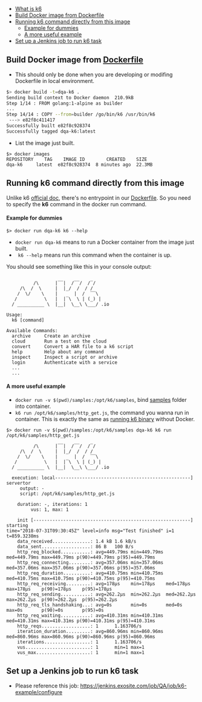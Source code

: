 <!-- START doctoc generated TOC please keep comment here to allow auto update -->
<!-- DON'T EDIT THIS SECTION, INSTEAD RE-RUN doctoc TO UPDATE -->

- [What is k6](https://k6.readme.io/docs#section-what-is-k6)
- [Build Docker image from Dockerfile](#build-docker-image-from-dockerfile)
- [Running k6 command directly from this image](#running-k6-command-directly-from-this-image)
    - [Example for dummies](#example-for-dummies)
    - [A more useful example](#a-more-useful-example)
- [Set up a Jenkins job to run k6 task](#set-up-a-jenkins-job-to-run-k6-task)

<!-- END doctoc generated TOC please keep comment here to allow auto update -->

## Build Docker image from [Dockerfile](./Dockerfile)
- This should only be done when you are developing or modifing Dockerfile in local environment.

```bash
$> docker build -t=dqa-k6 .
Sending build context to Docker daemon  210.9kB
Step 1/14 : FROM golang:1-alpine as builder
...
Step 14/14 : COPY --from=builder /go/bin/k6 /usr/bin/k6
 ---> e82f8c411417
Successfully built e82f8c928374
Successfully tagged dqa-k6:latest
```
- List the image just built.

```
$> docker images
REPOSITORY    TAG    IMAGE ID        CREATED    SIZE
dqa-k6     latest  e82f8c928374  8 minutes ago  22.3MB
```

## Running k6 command directly from this image
Unlike k6 [official doc](https://k6.readme.io/docs/running-k6), there's no entrypoint in our [Dockerfile](./Dockerfile). So you need to specify the **k6** command in the docker run command.

#### Example for dummies

```
$> docker run dqa-k6 k6 --help
```
- ```docker run dqa-k6``` means to run a Docker container from the image just built.
- ``` k6 --help``` means run this command when the container is up.

You should see something like this in your console output:

```

          /\      |‾‾|  /‾‾/  /‾/
     /\  /  \     |  |_/  /  / /
    /  \/    \    |      |  /  ‾‾\
   /          \   |  |‾\  \ | (_) |
  / __________ \  |__|  \__\ \___/ .io

Usage:
  k6 [command]

Available Commands:
  archive     Create an archive
  cloud       Run a test on the cloud
  convert     Convert a HAR file to a k6 script
  help        Help about any command
  inspect     Inspect a script or archive
  login       Authenticate with a service
  ...
  ...
```
#### A more useful example
 - ```docker run -v $(pwd)/samples:/opt/k6/samples```, bind [samples](./samples) folder into container.
 - ```k6 run /opt/k6/samples/http_get.js```, the command you wanna run in container. This is exactly the same as [running k6 binary](https://k6.readme.io/docs/running-k6#section-running-k6-the-first-time) without Docker.

```
$> docker run -v $(pwd)/samples:/opt/k6/samples dqa-k6 k6 run /opt/k6/samples/http_get.js

          /\      |‾‾|  /‾‾/  /‾/
     /\  /  \     |  |_/  /  / /
    /  \/    \    |      |  /  ‾‾\
   /          \   |  |‾\  \ | (_) |
  / __________ \  |__|  \__\ \___/ .io

  execution: local--------------------------------------------------]   servertor
     output: -
     script: /opt/k6/samples/http_get.js

    duration: -, iterations: 1
         vus: 1, max: 1

    init [----------------------------------------------------------] starting
time="2018-07-31T09:30:45Z" level=info msg="Test finished" i=1 t=859.3238ms
    data_received..............: 1.4 kB 1.6 kB/s
    data_sent..................: 86 B   100 B/s
    http_req_blocked...........: avg=449.79ms min=449.79ms med=449.79ms max=449.79ms p(90)=449.79ms p(95)=449.79ms
    http_req_connecting........: avg=357.06ms min=357.06ms med=357.06ms max=357.06ms p(90)=357.06ms p(95)=357.06ms
    http_req_duration..........: avg=410.75ms min=410.75ms med=410.75ms max=410.75ms p(90)=410.75ms p(95)=410.75ms
    http_req_receiving.........: avg=178µs    min=178µs    med=178µs    max=178µs    p(90)=178µs    p(95)=178µs
    http_req_sending...........: avg=262.2µs  min=262.2µs  med=262.2µs  max=262.2µs  p(90)=262.2µs  p(95)=262.2µs
    http_req_tls_handshaking...: avg=0s       min=0s       med=0s       max=0s       p(90)=0s       p(95)=0s
    http_req_waiting...........: avg=410.31ms min=410.31ms med=410.31ms max=410.31ms p(90)=410.31ms p(95)=410.31ms
    http_reqs..................: 1      1.163706/s
    iteration_duration.........: avg=860.96ms min=860.96ms med=860.96ms max=860.96ms p(90)=860.96ms p(95)=860.96ms
    iterations.................: 1      1.163706/s
    vus........................: 1      min=1 max=1
    vus_max....................: 1      min=1 max=1
```
 
 

## Set up a Jenkins job to run k6 task
- Please reference this job: https://jenkins.exosite.com/job/QA/job/k6-example/configure
